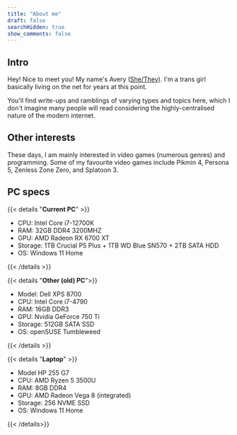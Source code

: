 ```yaml
---
title: "About me"
draft: false
searchHidden: true
show_comments: false
---
```


## Intro

Hey! Nice to meet you! My name's Avery ([She/They](https://en.pronouns.page/@ninjasmosa)). I'm a trans girl basically living on the net for years at this point.

You'll find write-ups and ramblings of varying types and topics here, which I don't imagine many people will read considering the highly-centralised nature of the modern internet.

## Other interests

These days, I am mainly interested in video games (numerous genres) and programming.
Some of my favourite video games include Pikmin 4, Persona 5, Zenless Zone Zero, and Splatoon 3.

## PC specs

{{< details "**Current PC**" >}}

- CPU: Intel Core i7-12700K
- RAM: 32GB DDR4 3200MHZ
- GPU: AMD Radeon RX 6700 XT
- Storage: 1TB Crucial P5 Plus + 1TB WD Blue SN570 + 2TB SATA HDD
- OS: Windows 11 Home

{{< /details >}}

{{< details "**Other (old) PC**">}}

- Model: Dell XPS 8700
- CPU: Intel Core i7-4790
- RAM: 16GB DDR3
- GPU: Nvidia GeForce 750 Ti
- Storage: 512GB SATA SSD
- OS: openSUSE Tumbleweed

{{< /details >}}

{{< details "**Laptop**" >}}

- Model HP 255 G7
- CPU: AMD Ryzen 5 3500U
- RAM: 8GB DDR4
- GPU: AMD Radeon Vega 8 (integrated)
- Storage: 256 NVME SSD
- OS: Windows 11 Home

{{< /details>}}
